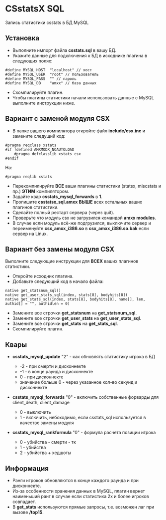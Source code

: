 # CSstatsX SQL
Запись статистики csstats в БД MySQL

## Установка
* Выполните импорт файла **csstats.sql** в вашу БД.
* Укажите данные для подключения к БД в исходнике плагина в следующих полях:
```
#define MYSQL_HOST	"localhost"	// хост
#define MYSQL_USER	"root" // пользователь
#define MYSQL_PASS	"" // пароль
#define MYSQL_DB	"amxx" // база данных
```
* Скомпилируйте плагин.
* Чтобы плагины статистики начали использовать данные с MySQL выполните инструкции ниже.

## Вариант с заменой модуля CSX

* В папке вашего компилятора откройте файл **include/csx.inc** и замените следущий код:
```
#pragma reqclass xstats
#if !defined AMXMODX_NOAUTOLOAD
	#pragma defclasslib xstats csx
#endif
```
На:
```
#pragma reqlib xstats
```
* Перекомпилируйте **ВСЕ** ваши плагины статистики (statsx, miscstats и пр.) **ЭТИМ** компилятором.
* Задайте квар **csstats_mysql_forwards** в **1**.
* Пропишите **csstatsx_sql.amxx** **ВЫШЕ** всех остальных ваших плагинов статистики.
* Сделайте полный рестарт сервера (через quit).
* Проверьте что модуль csx не загрузился командой **amxx modules**.
* В случае если модуль всё-же подгрузился, выключите сервер и переименуйте **csx_amxx_i386.so** в **csx_amxx_i386.so.bak** если сервер на Linux. 

## Вариант без замены модуля CSX
Выполните следующие инструкции для **ВСЕХ** ваших плагинов статистики.
* Откройте исходник плагина.
* Добавьте следующий код в начало файла:
```
native get_statsnum_sql()
native get_user_stats_sql(index, stats[8], bodyhits[8])
native get_stats_sql(index, stats[8], bodyhits[8], name[], len, authid[] = "", authidlen = 0)
```
* Замените все строчки **get_statsnum** на **get_statsnum_sql**.
* Замените все строчки **get_user_stats** на **get_user_stats_sql**.
* Замените все строчки **get_stats** на **get_stats_sql**.
* Скомпилируйте плагин.

## Квары
* **csstats_mysql_update** "2" - как обновлять статистику игрока в БД
	* -2 					- при смерти и дисконнекте
	* -1					- в конце раунда и дисконнекте
	* 0 					- при дисконнекте
	* значение больше 0 	- через указанное кол-во секунд и дисконнекте
* **csstats_mysql_forwards** "0" - включить собственные форварды для client_death, client_damage
	* 0			- выключить
	* 1			- включить, небоходимо, если csstats_sql используется в качестве замены модуля
	
* **csstats_mysql_rankformula** "0" - формула расчета позиции игрока
	* 0			- убийства - смерти - тк
	* 1			- убийства
	* 2			- убийства + хедшоты

## Информация
* Ранги игроков обновляются в конце каждого раунда и при дисконнекте.
* Из-за особенности хранения данных в MySQL, плагин вернет наименьший ранг в случае если статистика 2х и более игроков совпадает.
* В **get_stats** используются прямые запросы, т.е. возможен лаг при вызове **/top15**.